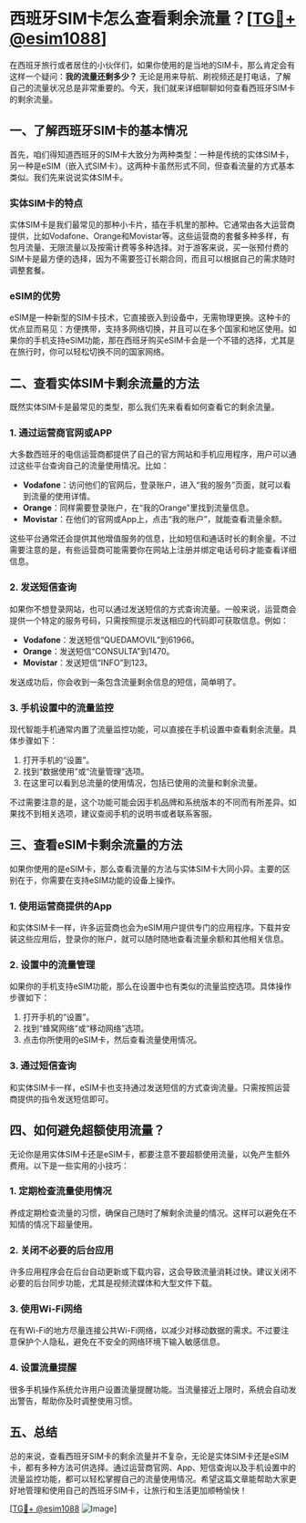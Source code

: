 # 西班牙SIM卡怎么查看剩余流量？[[TG💪+ @esim1088](https://t.me/s/esim1088)]

在西班牙旅行或者居住的小伙伴们，如果你使用的是当地的SIM卡，那么肯定会有这样一个疑问：**我的流量还剩多少？** 无论是用来导航、刷视频还是打电话，了解自己的流量状况总是非常重要的。今天，我们就来详细聊聊如何查看西班牙SIM卡的剩余流量。

## 一、了解西班牙SIM卡的基本情况

首先，咱们得知道西班牙的SIM卡大致分为两种类型：一种是传统的实体SIM卡，另一种是eSIM（嵌入式SIM卡）。这两种卡虽然形式不同，但查看流量的方式基本类似。我们先来说说实体SIM卡。

### 实体SIM卡的特点

实体SIM卡是我们最常见的那种小卡片，插在手机里的那种。它通常由各大运营商提供，比如Vodafone、Orange和Movistar等。这些运营商的套餐多种多样，有包月流量、无限流量以及按需计费等多种选择。对于游客来说，买一张预付费的SIM卡是最方便的选择，因为不需要签订长期合同，而且可以根据自己的需求随时调整套餐。

### eSIM的优势

eSIM是一种新型的SIM卡技术，它直接嵌入到设备中，无需物理更换。这种卡的优点显而易见：方便携带，支持多网络切换，并且可以在多个国家和地区使用。如果你的手机支持eSIM功能，那在西班牙购买eSIM卡会是一个不错的选择，尤其是在旅行时，你可以轻松切换不同的国家网络。

## 二、查看实体SIM卡剩余流量的方法

既然实体SIM卡是最常见的类型，那么我们先来看看如何查看它的剩余流量。

### 1. 通过运营商官网或APP

大多数西班牙的电信运营商都提供了自己的官方网站和手机应用程序，用户可以通过这些平台查询自己的流量使用情况。比如：

- **Vodafone**：访问他们的官网后，登录账户，进入“我的服务”页面，就可以看到流量的使用详情。
- **Orange**：同样需要登录账户，在“我的Orange”里找到流量信息。
- **Movistar**：在他们的官网或App上，点击“我的账户”，就能查看流量余额。

这些平台通常还会提供其他增值服务的信息，比如短信和通话时长的剩余量。不过需要注意的是，有些运营商可能需要你在网站上注册并绑定电话号码才能查看详细信息。

### 2. 发送短信查询

如果你不想登录网站，也可以通过发送短信的方式查询流量。一般来说，运营商会提供一个特定的服务号码，只需按照提示发送相应的代码即可获取信息。例如：

- **Vodafone**：发送短信“QUEDAMOVIL”到61966。
- **Orange**：发送短信“CONSULTA”到1470。
- **Movistar**：发送短信“INFO”到123。

发送成功后，你会收到一条包含流量剩余信息的短信，简单明了。

### 3. 手机设置中的流量监控

现代智能手机通常内置了流量监控功能，可以直接在手机设置中查看剩余流量。具体步骤如下：

1. 打开手机的“设置”。
2. 找到“数据使用”或“流量管理”选项。
3. 在这里可以看到总流量的使用情况，包括已使用的流量和剩余流量。

不过需要注意的是，这个功能可能会因手机品牌和系统版本的不同而有所差异。如果找不到相关选项，建议查阅手机的说明书或者联系客服。

## 三、查看eSIM卡剩余流量的方法

如果你使用的是eSIM卡，那么查看流量的方法与实体SIM卡大同小异。主要的区别在于，你需要在支持eSIM功能的设备上操作。

### 1. 使用运营商提供的App

和实体SIM卡一样，许多运营商也会为eSIM用户提供专门的应用程序。下载并安装这些应用后，登录你的账户，就可以随时随地查看流量余额和其他相关信息。

### 2. 设置中的流量管理

如果你的手机支持eSIM功能，那么在设置中也有类似的流量监控选项。具体操作步骤如下：

1. 打开手机的“设置”。
2. 找到“蜂窝网络”或“移动网络”选项。
3. 点击你所使用的eSIM卡，然后查看流量使用情况。

### 3. 通过短信查询

和实体SIM卡一样，eSIM卡也支持通过发送短信的方式查询流量。只需按照运营商提供的指令发送短信即可。

## 四、如何避免超额使用流量？

无论你是用实体SIM卡还是eSIM卡，都要注意不要超额使用流量，以免产生额外费用。以下是一些实用的小技巧：

### 1. 定期检查流量使用情况

养成定期检查流量的习惯，确保自己随时了解剩余流量的情况。这样可以避免在不知情的情况下超量使用。

### 2. 关闭不必要的后台应用

许多应用程序会在后台自动更新或下载内容，这会导致流量消耗过快。建议关闭不必要的后台同步功能，尤其是视频流媒体和大型文件下载。

### 3. 使用Wi-Fi网络

在有Wi-Fi的地方尽量连接公共Wi-Fi网络，以减少对移动数据的需求。不过要注意保护个人隐私，避免在不安全的网络环境下输入敏感信息。

### 4. 设置流量提醒

很多手机操作系统允许用户设置流量提醒功能。当流量接近上限时，系统会自动发出警告，帮助你及时调整使用习惯。

## 五、总结

总的来说，查看西班牙SIM卡的剩余流量并不复杂，无论是实体SIM卡还是eSIM卡，都有多种方法可供选择。通过运营商官网、App、短信查询以及手机设置中的流量监控功能，都可以轻松掌握自己的流量使用情况。希望这篇文章能帮助大家更好地管理和使用自己的西班牙SIM卡，让旅行和生活更加顺畅愉快！

[[TG💪+ @esim1088](https://t.me/s/esim1088) ![Image](https://i.postimg.cc/4NQfJmqS/Snipaste-2025-05-13-00-14-12.png)]